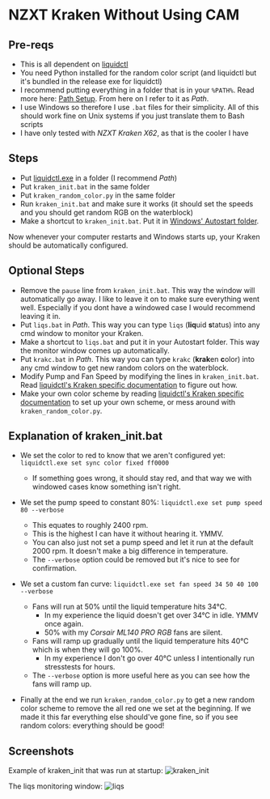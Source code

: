 # NZXT Kraken Without Using CAM

## Pre-reqs

- This is all dependent on [liquidctl](https://github.com/jonasmalacofilho/liquidctl)
- You need Python installed for the random color script (and liquidctl but it's bundled in the release exe for liquidctl)
- I recommend putting everything in a folder that is in your `%PATH%`. Read more here: [Path Setup](https://github.com/lambdan/Setup/blob/master/Windows/Path%20Setup.md). From here on I refer to it as _Path_.
- I use Windows so therefore I use `.bat` files for their simplicity. All of this should work fine on Unix systems if you just translate them to Bash scripts
- I have only tested with _NZXT Kraken X62_, as that is the cooler I have

## Steps

- Put [liquidctl.exe](https://github.com/jonasmalacofilho/liquidctl/releases) in a folder (I recommend _Path_)
- Put `kraken_init.bat` in the same folder	
- Put `kraken_random_color.py` in the same folder
- Run `kraken_init.bat` and make sure it works (it should set the speeds and you should get random RGB on the waterblock)
- Make a shortcut to `kraken_init.bat`. Put it in [Windows' Autostart folder](https://www.howtogeek.com/228467/how-to-make-a-program-run-at-startup-on-any-computer/).

Now whenever your computer restarts and Windows starts up, your Kraken should be automatically configured.

## Optional Steps

- Remove the `pause` line from `kraken_init.bat`. This way the window will automatically go away. I like to leave it on to make sure everything went well. Especially if you dont have a windowed case I would recommend leaving it in.
- Put `liqs.bat` in _Path_. This way you can type `liqs` (**liq**uid **s**tatus) into any cmd window to monitor your Kraken.
- Make a shortcut to `liqs.bat` and put it in your Autostart folder. This way the monitor window comes up automatically.
- Put `krakc.bat` in _Path_. This way you can type `krakc` (**krak**en **c**olor) into any cmd window to get new random colors on the waterblock.
- Modify Pump and Fan Speed by modifying the lines in `kraken_init.bat`. Read [liquidctl's Kraken specific documentation](https://github.com/jonasmalacofilho/liquidctl/blob/master/docs/nzxt-kraken-x-3rd-generation.md) to figure out how.
- Make your own color scheme by reading [liquidctl's Kraken specific documentation](https://github.com/jonasmalacofilho/liquidctl/blob/master/docs/nzxt-kraken-x-3rd-generation.md) to set up your own scheme, or mess around with `kraken_random_color.py`.

## Explanation of kraken_init.bat

- We set the color to red to know that we aren't configured yet: `liquidctl.exe set sync color fixed ff0000`
	- If something goes wrong, it should stay red, and that way we with windowed cases know something isn't right.

- We set the pump speed to constant 80%: `liquidctl.exe set pump speed 80 --verbose`
	- This equates to roughly 2400 rpm.
	- This is the highest I can have it without hearing it. YMMV.
	- You can also just not set a pump speed and let it run at the default 2000 rpm. It doesn't make a big difference in temperature.
	- The `--verbose` option could be removed but it's nice to see for confirmation.

- We set a custom fan curve: `liquidctl.exe set fan speed 34 50 40 100 --verbose`
	- Fans will run at 50% until the liquid temperature hits 34°C.	
		- In my experience the liquid doesn't get over 34°C in idle. YMMV once again.
		- 50% with my _Corsair ML140 PRO RGB_ fans are silent.
	- Fans will ramp up gradually until the liquid temperature hits 40°C which is when they will go 100%.
		- In my experience I don't go over 40°C unless I intentionally run stresstests for hours.
	- The `--verbose` option is more useful here as you can see how the fans will ramp up.

- Finally at the end we run `kraken_random_color.py` to get a new random color scheme to remove the all red one we set at the beginning. If we made it this far everything else should've gone fine, so if you see random colors: everything should be good!

## Screenshots

Example of kraken_init that was run at startup:
![kraken_init](https://lambdan.se/img/cmd_2019-12-10_17-02-46.png)

The liqs monitoring window:
![liqs](https://lambdan.se/img/cmd_2019-12-10_17-01-55.png)